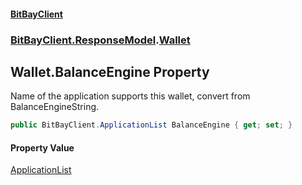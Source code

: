 #### [BitBayClient](./index.md 'index')
### [BitBayClient.ResponseModel](./BitBayClient-ResponseModel.md 'BitBayClient.ResponseModel').[Wallet](./BitBayClient-ResponseModel-Wallet.md 'BitBayClient.ResponseModel.Wallet')
## Wallet.BalanceEngine Property
Name of the application supports this wallet, convert from BalanceEngineString.  
```csharp
public BitBayClient.ApplicationList BalanceEngine { get; set; }
```
#### Property Value
[ApplicationList](./BitBayClient-ApplicationList.md 'BitBayClient.ApplicationList')  
